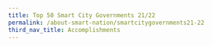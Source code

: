 ```yaml
---
title: Top 50 Smart City Governments 21/22
permalink: /about-smart-nation/smartcitygovernments21-22
third_nav_title: Accomplishments
---
```

